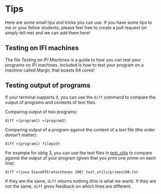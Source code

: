 # Tips
Here are some small tips and tricks you can use. If you have some tips to me or your fellow students, please feel free to create a pull request (or simply tell me) and we can add them here!

## Testing on IFI machines
The file *Testing on IFI Machines* is a guide to how you can test your programs on IFI machines. Included is how to test your program on a machine called Margir, that boasts 64 cores!

## Testing output of programs
If your terminal supports it, you can use the `diff` command to compare the output of programs and contents of text files.

Comparing output of two programs:

```
diff <(program1) <(program2)
```

Comparing output of a program against the content of a text file (the order doesn't matter):

```
diff <(program1) filepath
```

For example for oblig 3, you can use the text files in [test_utils](../oblig_sequential_solutions/oblig3/test_utils) to compare against the output of your program (given that you print one prime on each line):

```
diff <(java SieveOfEratosthenes 100) test_utils/primes100.txt
```
If they are the same, `diff` returns nothing (this is what we want). If they are not the same, `diff` gives feedback on which lines are different.
